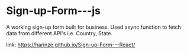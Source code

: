 # Sign-up-Form---js
A working sign-up form built for business. Used async function to fetch data from different API's i.e. Country, State.

link: https://harinze.github.io/Sign-up-Form---React/
